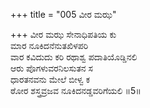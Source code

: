 +++
title = "005 ವೀರ ಮಝ"

+++
ವೀರ ಮಝ ಸೇನಾಧಿಪತಿಯ ಕು  
ಮಾರ ನೂಕಿದನೆನುತಖಿಳಪರಿ  
ವಾರ ಕವಿದುದು ಕರಿ ರಥಾಶ್ವ ಪದಾತಿಯೊಡ್ಡಿನಲಿ  
ಆರು ಪೊಗಳುವರನಿಲಸುತನ ಸ  
ಧಾರತನವನು ಮೇಲೆ ಬೀಳ್ವ ಕ  
ಠೋರ ಶಸ್ತ್ರವ್ರಜವ ನೂಕಿದನಡ್ಡವರಿಗೆಯಲಿ      ॥5॥